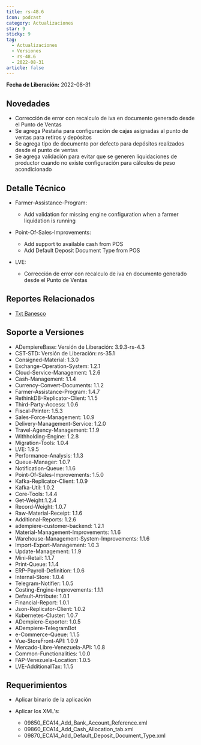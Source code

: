 ```yaml
---
title: rs-48.6
icon: podcast
category: Actualizaciones
star: 9
sticky: 9
tag:
  - Actualizaciones
  - Versiones
  - rs-48.6
  - 2022-08-31
article: false
---
```


**Fecha de Liberación:** 2022-08-31

## Novedades

- Corrección de error con recalculo de iva en documento generado desde el Punto de Ventas
- Se agrega Pestaña para configuración de cajas asignadas al punto de ventas para retiros y depósitos
- Se agrega tipo de documento por defecto para depósitos realizados desde el punto de ventas
- Se agrega validación para evitar que se generen liquidaciones de productor cuando no existe configuración para cálculos de peso acondicionado

## Detalle Técnico

- Farmer-Assistance-Program:

  - Add validation for missing engine configuration when a farmer liquidation is running

- Point-Of-Sales-Improvements:

  - Add support to available cash from POS
  - Add Default Deposit Document Type from POS

- LVE:

  - Corrección de error con recalculo de iva en documento generado desde el Punto de Ventas
  
## Reportes Relacionados

- [Txt Banesco](https://github.com/erpcya/CONTROL-ANCA/issues/227)

## Soporte a Versiones

- ADempiereBase: Versión de Liberación: 3.9.3-rs-4.3
- CST-STD: Versión de Liberación: rs-35.1
- Consigned-Material: 1.3.0
- Exchange-Operation-System: 1.2.1
- Cloud-Service-Management: 1.2.6
- Cash-Management: 1.1.4
- Currency-Convert-Documents: 1.1.2
- Farmer-Assistance-Program: 1.4.7
- RethinkDB-Replicator-Client: 1.1.5
- Third-Party-Access: 1.0.6
- Fiscal-Printer: 1.5.3
- Sales-Force-Management: 1.0.9
- Delivery-Management-Service: 1.2.0
- Travel-Agency-Management: 1.1.9
- Withholding-Engine: 1.2.8
- Migration-Tools: 1.0.4
- LVE: 1.9.5
- Performance-Analysis: 1.1.3
- Queue-Manager: 1.0.7
- Notification-Queue: 1.1.6
- Point-Of-Sales-Improvements: 1.5.0
- Kafka-Replicator-Client: 1.0.9
- Kafka-Util: 1.0.2
- Core-Tools: 1.4.4
- Get-Weight:1.2.4
- Record-Weight: 1.0.7
- Raw-Material-Receipt: 1.1.6
- Additional-Reports: 1.2.6
- adempiere-customer-backend: 1.2.1
- Material-Management-Improvements: 1.1.6
- Warehouse-Management-System-Improvements: 1.1.6
- Import-Export-Management: 1.0.3
- Update-Management: 1.1.9
- Mini-Retail: 1.1.7
- Print-Queue: 1.1.4
- ERP-Payroll-Definition: 1.0.6
- Internal-Store: 1.0.4
- Telegram-Notifier: 1.0.5
- Costing-Engine-Improvements: 1.1.1
- Default-Attribute: 1.0.1
- Financial-Report: 1.0.1
- Json-Replicator-Client: 1.0.2
- Kubernetes-Cluster: 1.0.7
- ADempiere-Exporter: 1.0.5
- ADempiere-TelegramBot
- e-Commerce-Queue: 1.1.5
- Vue-StoreFront-API: 1.0.9
- Mercado-Libre-Venezuela-API: 1.0.8
- Common-Functionalities: 1.0.0
- FAP-Venezuela-Location: 1.0.5
- LVE-AdditionalTax: 1.1.5

## Requerimientos

- Aplicar binario de la aplicación
- Aplicar los XML's:

  - 09850_ECA14_Add_Bank_Account_Reference.xml
  - 09860_ECA14_Add_Cash_Allocation_tab.xml
  - 09870_ECA14_Add_Default_Deposit_Document_Type.xml